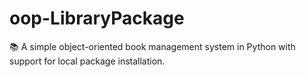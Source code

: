# oop-LibraryPackage
📚 A simple object-oriented book management system in Python with support for local package installation.
